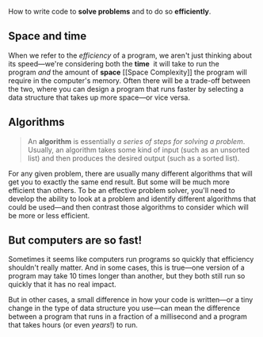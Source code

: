 How to write code to **solve problems** and to do so **efficiently**.
## **Space** and **time**

When we refer to the _efficiency_ of a program, we aren't just thinking about its speed—we're considering both the **time**  it will take to run the program _and_ the amount of **space** [[Space Complexity]] the program will require in the computer's memory. Often there will be a trade-off between the two, where you can design a program that runs faster by selecting a data structure that takes up more space—or vice versa.

## Algorithms

> An **algorithm** is essentially _a series of steps for solving a problem_. Usually, an algorithm takes some kind of input (such as an unsorted list) and then produces the desired output (such as a sorted list).

For any given problem, there are usually many different algorithms that will get you to exactly the same end result. But some will be much more efficient than others. To be an effective problem solver, you'll need to develop the ability to look at a problem and identify different algorithms that could be used—and then contrast those algorithms to consider which will be more or less efficient.

## But computers are so fast!

Sometimes it seems like computers run programs so quickly that efficiency shouldn't really matter. And in some cases, this is true—one version of a program may take 10 times longer than another, but they both still run so quickly that it has no real impact.

But in other cases, a small difference in how your code is written—or a tiny change in the type of data structure you use—can mean the difference between a program that runs in a fraction of a millisecond and a program that takes hours (or even _years_!) to run.